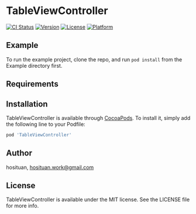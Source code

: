 # TableViewController

[![CI Status](https://img.shields.io/travis/hosituan/TableViewController.svg?style=flat)](https://travis-ci.org/hosituan/TableViewController)
[![Version](https://img.shields.io/cocoapods/v/TableViewController.svg?style=flat)](https://cocoapods.org/pods/TableViewController)
[![License](https://img.shields.io/cocoapods/l/TableViewController.svg?style=flat)](https://cocoapods.org/pods/TableViewController)
[![Platform](https://img.shields.io/cocoapods/p/TableViewController.svg?style=flat)](https://cocoapods.org/pods/TableViewController)

## Example

To run the example project, clone the repo, and run `pod install` from the Example directory first.

## Requirements

## Installation

TableViewController is available through [CocoaPods](https://cocoapods.org). To install
it, simply add the following line to your Podfile:

```ruby
pod 'TableViewController'
```

## Author

hosituan, hosituan.work@gmail.com

## License

TableViewController is available under the MIT license. See the LICENSE file for more info.
